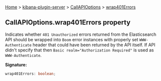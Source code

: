 [Home](./index) &gt; [kibana-plugin-server](./kibana-plugin-server.md) &gt; [CallAPIOptions](./kibana-plugin-server.callapioptions.md) &gt; [wrap401Errors](./kibana-plugin-server.callapioptions.wrap401errors.md)

## CallAPIOptions.wrap401Errors property

Indicates whether `401 Unauthorized` errors returned from the Elasticsearch API should be wrapped into `Boom` error instances with properly set `WWW-Authenticate` header that could have been returned by the API itself. If API didn't specify that then `Basic realm="Authorization Required"` is used as `WWW-Authenticate`<!-- -->.

<b>Signature:</b>

```typescript
wrap401Errors: boolean;
```
